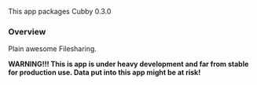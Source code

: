 This app packages Cubby <upstream>0.3.0</upstream>

### Overview

Plain awesome Filesharing.

**WARNING!!! This is app is under heavy development and far from stable for production use. Data put into this app might be at risk!**

